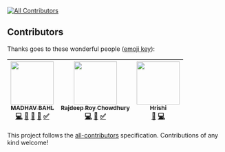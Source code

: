 
[![All Contributors](https://img.shields.io/badge/all_contributors-3-orange.svg?style=flat-square)](#contributors)
## Contributors

Thanks goes to these wonderful people ([emoji key](https://github.com/kentcdodds/all-contributors#emoji-key)):

<!-- ALL-CONTRIBUTORS-LIST:START - Do not remove or modify this section -->
<!-- prettier-ignore -->
| [<img src="https://avatars2.githubusercontent.com/u/26179770?v=4" width="100px;"/><br /><sub><b>MADHAV BAHL</b></sub>](http://madhavbahl.tech/)<br />[💻](https://github.com/MadhavBahlMD/DailyCodeBase/commits?author=MadhavBahlMD "Code") [📝](#blog-MadhavBahlMD "Blogposts") [📖](https://github.com/MadhavBahlMD/DailyCodeBase/commits?author=MadhavBahlMD "Documentation") [🎨](#design-MadhavBahlMD "Design") [✅](#tutorial-MadhavBahlMD "Tutorials") | [<img src="https://avatars2.githubusercontent.com/u/32531173?v=4" width="100px;"/><br /><sub><b>Rajdeep Roy Chowdhury</b></sub>](http://www.linkedin.com/in/razdeeproychowdhury)<br />[💻](https://github.com/MadhavBahlMD/DailyCodeBase/commits?author=Razdeep "Code") [📖](https://github.com/MadhavBahlMD/DailyCodeBase/commits?author=Razdeep "Documentation") [✅](#tutorial-Razdeep "Tutorials") | [<img src="https://avatars1.githubusercontent.com/u/16208722?v=4" width="100px;"/><br /><sub><b>Hrishi</b></sub>](https://hrishi1999.github.io)<br />[📖](https://github.com/MadhavBahlMD/DailyCodeBase/commits?author=Hrishi1999 "Documentation") [💻](https://github.com/MadhavBahlMD/DailyCodeBase/commits?author=Hrishi1999 "Code") |
| :---: | :---: | :---: |
<!-- ALL-CONTRIBUTORS-LIST:END -->

This project follows the [all-contributors](https://github.com/kentcdodds/all-contributors) specification. Contributions of any kind welcome!